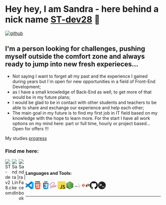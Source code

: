 # Hey hey, I am Sandra - here behind a nick name [ST-dev28][github] 👋
[![github](https://img.shields.io/badge/GitHub-repo-blue)](https://github.com/ST-dev28)

## I'm a person looking for challenges, pushing myself outside the comfort zone and always ready to jump into new fresh experieces...

-  Not saying I want to forget all my past and the experience I gained during years but I´m open for new opportunities in a field of Front-End Development;
-  as I have a small knowledge of Back-End as well, to get more of that would be in my future plans;
- I would be glad to be in contact with other students and teachers to be able to share and exchange our experience and help each other;
-  The main goal in my future is to find my first job in IT field based on my knowledge with the hope to learn more. For the start I have all work options on my mind here: part or full time, hourly or project based... Open for offers !!!

My studies [progress](https://skyline.github.com/st-dev28/2021)

### Find me here:

[<img align="left" alt="ST-dev28.com" width="22px" src="https://github.com/ST-dev28" />][github]
[<img align="left" alt="Sandra | LinkedIn" width="22px" src="https://cdn.jsdelivr.net/npm/simple-icons@v3/icons/linkedin.svg" />][linkedin]
[<img align="left" alt="Sandra | Facebook" width="22px" src="https://cdn.jsdelivr.net/npm/simple-icons@v3/icons/facebook.svg" />][facebook]

<br />

#### Languages and Tools:

<img align="left" alt="Visual Studio Code" width="26px" src="https://raw.githubusercontent.com/github/explore/80688e429a7d4ef2fca1e82350fe8e3517d3494d/topics/visual-studio-code/visual-studio-code.png" />
<img align="left" alt="HTML5" width="26px" src="https://raw.githubusercontent.com/github/explore/80688e429a7d4ef2fca1e82350fe8e3517d3494d/topics/html/html.png" />
<img align="left" alt="CSS3" width="26px" src="https://raw.githubusercontent.com/github/explore/80688e429a7d4ef2fca1e82350fe8e3517d3494d/topics/css/css.png" />
<img align="left" alt="Sass" width="26px" src="https://raw.githubusercontent.com/github/explore/80688e429a7d4ef2fca1e82350fe8e3517d3494d/topics/sass/sass.png" />
<img align="left" alt="JavaScript" width="26px" src="https://raw.githubusercontent.com/github/explore/80688e429a7d4ef2fca1e82350fe8e3517d3494d/topics/javascript/javascript.png" />
<img align="left" alt="Node.js" width="26px" src="https://raw.githubusercontent.com/github/explore/80688e429a7d4ef2fca1e82350fe8e3517d3494d/topics/nodejs/nodejs.png" />
<img align="left" alt="MySQL" width="26px" src="https://raw.githubusercontent.com/github/explore/80688e429a7d4ef2fca1e82350fe8e3517d3494d/topics/mysql/mysql.png" />
<img align="left" alt="Git" width="26px" src="https://raw.githubusercontent.com/github/explore/80688e429a7d4ef2fca1e82350fe8e3517d3494d/topics/git/git.png" />
<img align="left" alt="GitHub" width="26px" src="https://raw.githubusercontent.com/github/explore/78df643247d429f6cc873026c0622819ad797942/topics/github/github.png" />
<img align="left" alt="Terminal" width="26px" src="https://raw.githubusercontent.com/github/explore/80688e429a7d4ef2fca1e82350fe8e3517d3494d/topics/terminal/terminal.png" />

<br />
<br />

---

[github]: https://github.com/ST-dev28
[linkedin]: linkedin.com/in/sandra-tertelienė-aa764561
[facebook]: https://www.facebook.com/sadrule